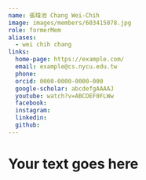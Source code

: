 ```yaml
---
name: 張瑋池 Chang Wei-Chih 
image: images/members/603415078.jpg 
role: formerMem
aliases:
  - wei chih chang
links:
  home-page: https://example.com/
  email: example@cs.nycu.edu.tw
  phone: 
  orcid: 0000-0000-0000-000
  google-scholar: abcdefgAAAAJ
  youtube: watch?v=ABCDEF0FLWw
  facebook:
  instagram:
  linkedin:
  github:
---
```

# Your text goes here
